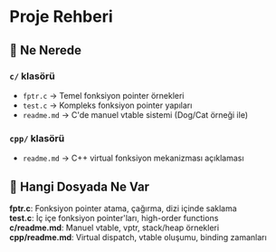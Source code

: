 # Proje Rehberi

## 📁 Ne Nerede

### `c/` klasörü
- `fptr.c` → Temel fonksiyon pointer örnekleri
- `test.c` → Kompleks fonksiyon pointer yapıları  
- `readme.md` → C'de manuel vtable sistemi (Dog/Cat örneği ile)

### `cpp/` klasörü
- `readme.md` → C++ virtual fonksiyon mekanizması açıklaması

## 🎯 Hangi Dosyada Ne Var

**fptr.c**: Fonksiyon pointer atama, çağırma, dizi içinde saklama  
**test.c**: İç içe fonksiyon pointer'ları, high-order functions  
**c/readme.md**: Manuel vtable, vptr, stack/heap örnekleri  
**cpp/readme.md**: Virtual dispatch, vtable oluşumu, binding zamanları  


